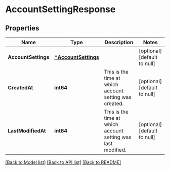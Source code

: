 # AccountSettingResponse

## Properties
Name | Type | Description | Notes
------------ | ------------- | ------------- | -------------
**AccountSettings** | [***AccountSettings**](AccountSettings.md) |  | [optional] [default to null]
**CreatedAt** | **int64** | This is the time at which account setting was created. | [optional] [default to null]
**LastModifiedAt** | **int64** | This is the time at which account setting was last modified. | [optional] [default to null]

[[Back to Model list]](../README.md#documentation-for-models) [[Back to API list]](../README.md#documentation-for-api-endpoints) [[Back to README]](../README.md)

